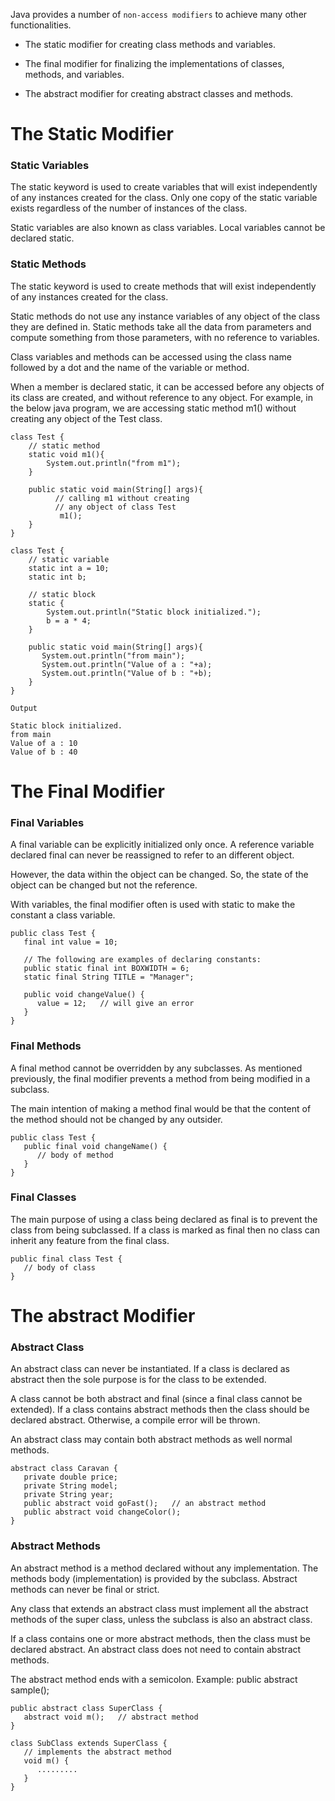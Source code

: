 Java provides a number of `non-access modifiers` to achieve many other functionalities.

- The static modifier for creating class methods and variables.

- The final modifier for finalizing the implementations of classes, methods, and variables.

- The abstract modifier for creating abstract classes and methods.

# The Static Modifier

### Static Variables
The static keyword is used to create variables that will exist independently of any instances created for the class. Only one copy of the static variable exists regardless of the number of instances of the class.

Static variables are also known as class variables. Local variables cannot be declared static.

### Static Methods
The static keyword is used to create methods that will exist independently of any instances created for the class.

Static methods do not use any instance variables of any object of the class they are defined in. Static methods take all the data from parameters and compute something from those parameters, with no reference to variables.

Class variables and methods can be accessed using the class name followed by a dot and the name of the variable or method.

When a member is declared static, it can be accessed before any objects of its class are created, and without reference to any object. For example, in the below java program, we are accessing static method m1() without creating any object of the Test class. 
```
class Test { 
    // static method 
    static void m1(){ 
        System.out.println("from m1"); 
    } 
  
    public static void main(String[] args){ 
          // calling m1 without creating 
          // any object of class Test 
           m1(); 
    } 
} 
```

```
class Test { 
    // static variable 
    static int a = 10; 
    static int b; 
      
    // static block 
    static { 
        System.out.println("Static block initialized."); 
        b = a * 4; 
    } 
  
    public static void main(String[] args){ 
       System.out.println("from main"); 
       System.out.println("Value of a : "+a); 
       System.out.println("Value of b : "+b); 
    } 
} 

Output

Static block initialized.
from main
Value of a : 10
Value of b : 40
```

# The Final Modifier
### Final Variables
A final variable can be explicitly initialized only once. A reference variable declared final can never be reassigned to refer to an different object.

However, the data within the object can be changed. So, the state of the object can be changed but not the reference.

With variables, the final modifier often is used with static to make the constant a class variable.

```
public class Test {
   final int value = 10;

   // The following are examples of declaring constants:
   public static final int BOXWIDTH = 6;
   static final String TITLE = "Manager";

   public void changeValue() {
      value = 12;   // will give an error
   }
}
```

### Final Methods
A final method cannot be overridden by any subclasses. As mentioned previously, the final modifier prevents a method from being modified in a subclass.

The main intention of making a method final would be that the content of the method should not be changed by any outsider.

```
public class Test {
   public final void changeName() {
      // body of method
   }
}
```

### Final Classes
The main purpose of using a class being declared as final is to prevent the class from being subclassed. If a class is marked as final then no class can inherit any feature from the final class.

```
public final class Test {
   // body of class
}
```

# The abstract Modifier
### Abstract Class
An abstract class can never be instantiated. If a class is declared as abstract then the sole purpose is for the class to be extended.

A class cannot be both abstract and final (since a final class cannot be extended). If a class contains abstract methods then the class should be declared abstract. Otherwise, a compile error will be thrown.

An abstract class may contain both abstract methods as well normal methods.

```
abstract class Caravan {
   private double price;
   private String model;
   private String year;
   public abstract void goFast();   // an abstract method
   public abstract void changeColor();
}
```

### Abstract Methods
An abstract method is a method declared without any implementation. The methods body (implementation) is provided by the subclass. Abstract methods can never be final or strict.

Any class that extends an abstract class must implement all the abstract methods of the super class, unless the subclass is also an abstract class.

If a class contains one or more abstract methods, then the class must be declared abstract. An abstract class does not need to contain abstract methods.

The abstract method ends with a semicolon. Example: public abstract sample();

```
public abstract class SuperClass {
   abstract void m();   // abstract method
}

class SubClass extends SuperClass {
   // implements the abstract method
   void m() {
      .........
   }
}
```